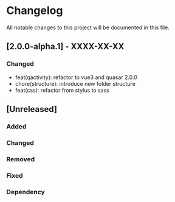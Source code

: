 # Changelog
All notable changes to this project will be documented in this file.



## [2.0.0-alpha.1] - XXXX-XX-XX
### Changed
- feat(qactivity): refactor to vue3 and quasar 2.0.0
- chore(structure): introduce new folder structure
- feat(css): refactor from stylus to sass

## [Unreleased]
### Added
### Changed
### Removed
### Fixed
### Dependency
